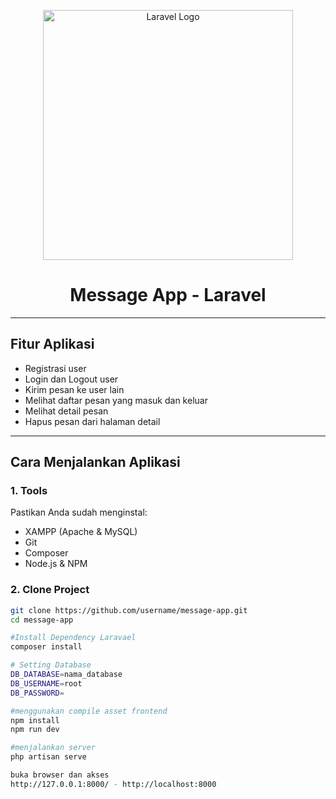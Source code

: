 <p align="center">
  <a href="https://laravel.com" target="_blank">
    <img src="https://raw.githubusercontent.com/laravel/art/master/logo-lockup/5%20SVG/2%20CMYK/1%20Full%20Color/laravel-logolockup-cmyk-red.svg" width="400" alt="Laravel Logo">
  </a>
</p>

<h1 align="center">Message App - Laravel</h1>





---

##  Fitur Aplikasi

- Registrasi user
- Login dan Logout user
- Kirim pesan ke user lain
- Melihat daftar pesan yang masuk dan keluar
- Melihat detail pesan
- Hapus pesan dari halaman detail

---

## Cara Menjalankan Aplikasi

### 1. Tools
Pastikan Anda sudah menginstal:
- XAMPP (Apache & MySQL)
- Git
- Composer
- Node.js & NPM

### 2. Clone Project
```bash
git clone https://github.com/username/message-app.git
cd message-app

#Install Dependency Laravael
composer install

# Setting Database 
DB_DATABASE=nama_database
DB_USERNAME=root
DB_PASSWORD=

#menggunakan compile asset frontend
npm install 
npm run dev

#menjalankan server 
php artisan serve 

buka browser dan akses 
http://127.0.0.1:8000/ - http://localhost:8000
